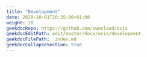 ```yaml
---
title: "Development"
date: 2020-10-01T20:35:00+01:00
weight: 10
geekdocRepo: https://github.com/owncloud/ocis
geekdocEditPath: edit/master/docs/ocis/development
geekdocFilePath: _index.md
geekdocCollapseSection: true
---
```

